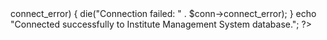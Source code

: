 <?php
// Simple connection test (replace with your DB credentials)
$servername = "localhost";
$username = "root";
$password = "";
$dbname = "institute_db";

$conn = new mysqli($servername, $username, $password, $dbname);

if ($conn->connect_error) {
    die("Connection failed: " . $conn->connect_error);
}

echo "Connected successfully to Institute Management System database.";
?>
